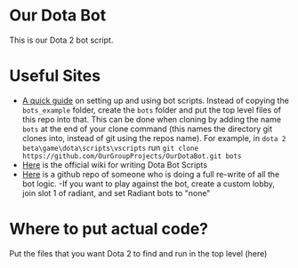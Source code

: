 # Our Dota Bot
This is our Dota 2 bot script.

# Useful Sites
 - [A quick guide](http://ruoyusun.com/2017/01/08/dota2-ai-quickstart.html)
  on setting up and using bot scripts. Instead of copying the `bots_example` folder, create the `bots` folder and put the top level files of this repo into that. This can be done when cloning by adding the name `bots` at the end of your clone command (this names the directory git clones into, instead of git using the repos name). For example, in `dota 2 beta\game\dota\scripts\vscripts` run `git clone https://github.com/OurGroupProjects/OurDotaBot.git bots`
  - [Here](https://developer.valvesoftware.com/wiki/Dota_Bot_Scripting) is the official wiki for writing Dota Bot Scripts
  - [Here](https://github.com/Nostrademous/Dota2-FullOverwrite) is a github repo of someone who is doing a full re-write of all the bot logic.
  -If you want to play against the bot, create a custom lobby, join slot 1 of radiant, and set Radiant bots to "none"

# Where to put actual code?
Put the files that you want Dota 2 to find and run in the top level (here)
